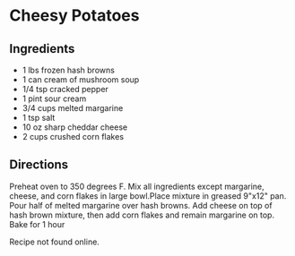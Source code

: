 Cheesy Potatoes
===============

Ingredients
-----------

*   1 lbs frozen hash browns
*   1 can cream of mushroom soup
*   1/4 tsp cracked pepper
*   1 pint sour cream
*   3/4 cups melted margarine
*   1 tsp salt
*   10 oz sharp cheddar cheese
*   2 cups crushed corn flakes

Directions
----------

Preheat oven to 350 degrees F. Mix all ingredients except margarine, cheese,
and corn flakes in large bowl.Place mixture in greased 9"x12" pan. Pour half of
melted margarine over hash browns. Add cheese on top of hash brown mixture,
then add corn flakes and remain margarine on top. Bake for 1 hour

Recipe not found online.
